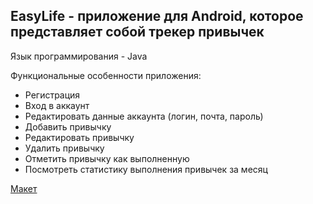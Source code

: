 ## EasyLife - приложение для Android, которое представляет собой трекер привычек
Язык программирования - Java


Функциональные особенности приложения:
* Регистрация    
* Вход в аккаунт    
* Редактировать данные аккаунта (логин, почта, пароль)
* Добавить привычку
* Редактировать привычку
* Удалить привычку
* Отметить привычку как выполненную
* Посмотреть статистику выполнения привычек за месяц

[Макет](https://www.figma.com/file/oHssNqIIY7JZ9JaXpdcpNn/Untitled?node-id=0%3A1)
